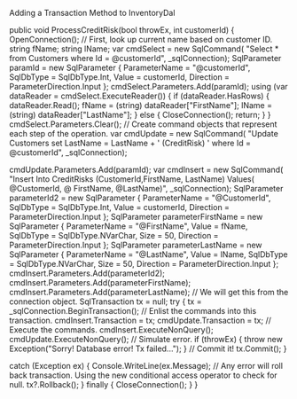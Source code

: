 Adding a Transaction Method to InventoryDal

public void ProcessCreditRisk(bool throwEx, int customerId)
{
OpenConnection();
// First, look up current name based on customer ID.
string fName;
string lName;
var cmdSelect = new SqlCommand(
"Select * from Customers where Id = @customerId",
_sqlConnection);
SqlParameter paramId = new SqlParameter
{
ParameterName = "@customerId",
SqlDbType = SqlDbType.Int,
Value = customerId,
Direction = ParameterDirection.Input
};
cmdSelect.Parameters.Add(paramId);
using (var dataReader = cmdSelect.ExecuteReader())
{
if (dataReader.HasRows)
{
dataReader.Read();
fName = (string) dataReader["FirstName"];
lName = (string) dataReader["LastName"];
}
else
{
CloseConnection();
return;
}
}
cmdSelect.Parameters.Clear();
// Create command objects that represent each step of the operation.
var cmdUpdate = new SqlCommand(
"Update Customers set LastName = LastName + ' (CreditRisk) ' where Id = @customerId",
_sqlConnection);


cmdUpdate.Parameters.Add(paramId);
var cmdInsert = new SqlCommand(
"Insert Into CreditRisks (CustomerId,FirstName, LastName) Values( @CustomerId, @
FirstName, @LastName)",
_sqlConnection);
SqlParameter parameterId2 = new SqlParameter
{
ParameterName = "@CustomerId",
SqlDbType = SqlDbType.Int,
Value = customerId,
Direction = ParameterDirection.Input
};
SqlParameter parameterFirstName = new SqlParameter
{
ParameterName = "@FirstName",
Value = fName,
SqlDbType = SqlDbType.NVarChar,
Size = 50,
Direction = ParameterDirection.Input
};
SqlParameter parameterLastName = new SqlParameter
{
ParameterName = "@LastName",
Value = lName,
SqlDbType = SqlDbType.NVarChar,
Size = 50,
Direction = ParameterDirection.Input
};
cmdInsert.Parameters.Add(parameterId2);
cmdInsert.Parameters.Add(parameterFirstName);
cmdInsert.Parameters.Add(parameterLastName);
// We will get this from the connection object.
SqlTransaction tx = null;
try
{
tx = _sqlConnection.BeginTransaction();
// Enlist the commands into this transaction.
cmdInsert.Transaction = tx;
cmdUpdate.Transaction = tx;
// Execute the commands.
cmdInsert.ExecuteNonQuery();
cmdUpdate.ExecuteNonQuery();
// Simulate error.
if (throwEx)
{
throw new Exception("Sorry! Database error! Tx failed...");
}
// Commit it!
tx.Commit();
}


catch (Exception ex)
{
Console.WriteLine(ex.Message);
// Any error will roll back transaction. Using the new conditional access operator to
check for null.
tx?.Rollback();
}
finally
{
CloseConnection();
}
}

